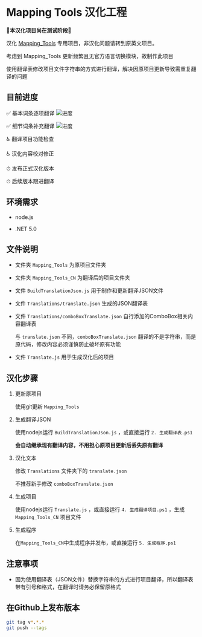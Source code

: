 # Mapping Tools 汉化工程

🚧**本汉化项目尚在测试阶段**🚧

汉化 [Mapping_Tools](https://github.com/OliBomby/Mapping_Tools) 专用项目，非汉化问题请转到原英文项目。

考虑到 Mapping_Tools 更新频繁且无官方语言切换模块，故制作此项目

使用翻译表修改项目文件字符串的方式进行翻译，解决因原项目更新导致需重复翻译的问题

## 目前进度

✅ 基本词条逐项翻译 ![进度](https://geps.dev/progress/100)

✅ 细节词条补充翻译 ![进度](https://geps.dev/progress/100)

♿ 翻译项目功能检查

♿ 汉化内容校对修正

⏱ 发布正式汉化版本

⏱ 后续版本跟进翻译

## 环境需求

- node.js

- .NET 5.0

## 文件说明

- 文件夹 ```Mapping_Tools``` 为原项目文件夹

- 文件夹 ```Mapping_Tools_CN``` 为翻译后的项目文件夹

- 文件 ```BuildTranslationJson.js``` 用于制作和更新翻译JSON文件

- 文件 ```Translations/translate.json``` 生成的JSON翻译表

- 文件 ```Translations/comboBoxTranslate.json``` 自行添加的ComboBox相关内容翻译表
  
  与 ```translate.json``` 不同，```comboBoxTranslate.json``` 翻译的不是字符串，而是原代码，修改内容必须谨慎防止破坏原有功能

- 文件 ```Translate.js``` 用于生成汉化后的项目

## 汉化步骤

1. 更新原项目

   使用git更新 ```Mapping_Tools```

2. 生成翻译JSON

   使用nodejs运行 ```BuildTranslationJson.js``` ，或直接运行 ```2. 生成翻译表.ps1```

   **会自动继承现有翻译内容，不用担心原项目更新后丢失原有翻译**

3. 汉化文本

   修改 ```Translations``` 文件夹下的 ```translate.json```

   不推荐新手修改 ```comboBoxTranslate.json```

4. 生成项目

   使用nodejs运行 ```Translate.js``` ，或直接运行 ```4. 生成翻译项目.ps1``` ，生成 ```Mapping_Tools_CN``` 项目文件

5. 生成程序

   在```Mapping_Tools_CN```中生成程序并发布，或直接运行 ```5. 生成程序.ps1```

## 注意事项

- 因为使用翻译表（JSON文件）替换字符串的方式进行项目翻译，所以翻译表带有引号和格式，在翻译时请务必保留原格式

## 在Github上发布版本

```bash
git tag v*.*.* 
git push --tags
```
